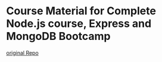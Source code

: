 # Course Material for Complete Node.js course, Express and MongoDB Bootcamp
[original Repo](https://github.com/jonasschmedtmann/complete-node-bootcamp)
